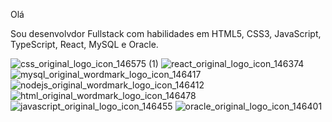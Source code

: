 Olá

Sou desenvolvdor Fullstack com  habilidades em HTML5, CSS3, JavaScript, TypeScript, React, MySQL e Oracle.

![css_original_logo_icon_146575 (1)](https://github.com/user-attachments/assets/3b2591cb-6a47-4777-9097-69229f16ef07)
![react_original_logo_icon_146374](https://github.com/user-attachments/assets/4aee6a7c-be01-4ecd-99a9-0481e0daa005)
![mysql_original_wordmark_logo_icon_146417](https://github.com/user-attachments/assets/13aa9b80-c0cd-4c0e-a0f4-407480a5060f)
![nodejs_original_wordmark_logo_icon_146412](https://github.com/user-attachments/assets/e951afb7-2266-4d13-a2da-0116f888093c)
![html_original_wordmark_logo_icon_146478](https://github.com/user-attachments/assets/fc883dc0-e907-4195-9099-0a6d82643b05)
![javascript_original_logo_icon_146455](https://github.com/user-attachments/assets/90c6c8c6-857e-4276-9e11-67e1a41f5569)
![oracle_original_logo_icon_146401](https://github.com/user-attachments/assets/fb1126d9-f820-4166-921d-a53dbead0367)
